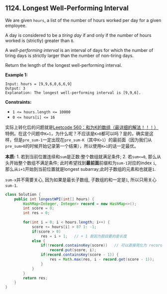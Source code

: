 ## 1124. Longest Well-Performing Interval

We are given `hours`, a list of the number of hours worked per day for a given employee.

A day is considered to be a *tiring day* if and only if the number of hours worked is (strictly) greater than `8`.

A *well-performing interval* is an interval of days for which the number of tiring days is strictly larger than the number of non-tiring days.

Return the length of the longest well-performing interval.

 

**Example 1:**

```
Input: hours = [9,9,6,0,6,6,9]
Output: 3
Explanation: The longest well-performing interval is [9,9,6].
```

 

**Constraints:**

- `1 <= hours.length <= 10000`
- `0 <= hours[i] <= 16`



实际上转化后的问题就是[Leetcode 560：和为K的数组（最详细的解法！！！）](https://blog.csdn.net/qq_17550379/article/details/83510121)特例。在这个问题中`K=1`，为什么呢？不应该是`K>0`都可以吗？是的，确实是这样，但是`pre_sum-1`一定出现在`pre_sum-K`（其中`K>1`）的最前面（因为我们从`pre_sum>0`的时候开始记录第一个结果），所以使用`K=1`的话一定最优。

**本质:** 1. 若到当前位置连续和`sum`是正数:整个数组就满足条件; 2. 若`sum<=0`, 那么从头开始整个数组不满足条件; 此时希望找到**最前面**前缀和为`sum-1`对应的index `i`, 那么从`i+1`开始到当前位置就是longest subarray;此时子数组的元素和也就是`1`.

`sum-x`并不需要关心, 因为如果是最长子数组, 子数组的和一定是`1`, 所以只用关心`sum-1`.

~~~java
class Solution {
    public int longestWPI(int[] hours) {
        HashMap<Integer, Integer> record = new HashMap<>();
        int score = 0;
        int res = 0;
        
        for(int i = 0; i < hours.length; i++) {
            score += hours[i] > 8? 1: -1;
            if(score > 0)
                res = i + 1;   // + 1 是因为题目要的是长度
            else {
                if(!record.containsKey(score))   // 可以直接简化为 record.putIfAbsent(score, i);
                    record.put(score, i);
                if(record.containsKey(score - 1)) {
                    res = Math.max(res, i - record.get(score - 1));
                }
            }
        }
        return res;
    }
}
~~~

